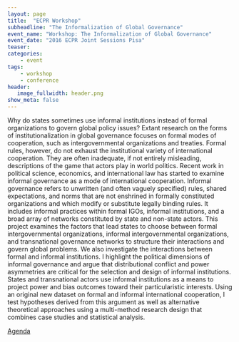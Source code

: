 ```yaml
---
layout: page
title:  "ECPR Workshop"
subheadline: "The Informalization of Global Governance"
event_name: "Workshop: The Informalization of Global Governance"
event_date: "2016 ECPR Joint Sessions Pisa"
teaser:
categories:
    - event
tags:
    - workshop
    - conference
header:
   image_fullwidth: header.png
show_meta: false
---
```


Why do states sometimes use informal institutions instead of formal organizations to govern global policy issues? Extant research on the forms of institutionalization in global governance focuses on formal modes of cooperation, such as intergovernmental organizations and treaties. Formal rules, however, do not exhaust the institutional variety of international cooperation. They are often inadequate, if not entirely misleading, descriptions of the game that actors play in world politics. Recent work in political science, economics, and international law has started to examine informal governance as a mode of international cooperation. Informal governance refers to unwritten (and often vaguely specified) rules, shared expectations, and norms that are not enshrined in formally constituted organizations and which modify or substitute legally binding rules. It includes informal practices within formal IGOs, informal institutions, and a broad array of networks constituted by state and non-state actors. This project examines the factors that lead states to choose between formal intergovernmental organizations, informal intergovernmental organizations, and transnational governance networks to structure their interactions and govern global problems. We also investigate the interactions between formal and informal institutions. I highlight the political dimensions of informal governance and argue that distributional conflict and power asymmetries are critical for the selection and design of informal institutions. States and transnational actors use informal institutions as a means to project power and bias outcomes toward their particularistic interests. Using an original new dataset on formal and informal international cooperation, I test hypotheses derived from this argument as well as alternative theoretical approaches using a multi-method research design that combines case studies and statistical analysis.

[Agenda]({{site.url}}/assets/workshop_data/2016-04-26-agenda_ecpr_workshop.pdf)
